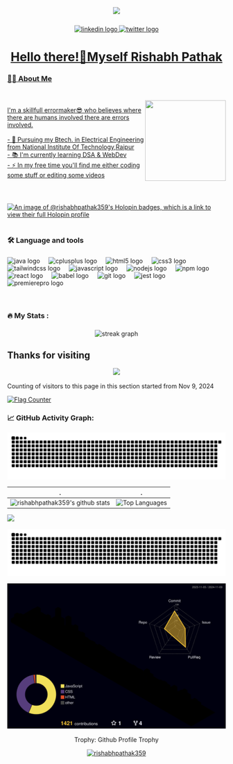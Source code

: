 <div align="center">
  <img height="165" src="https://media0.giphy.com/media/5rT8xqVLpB6S6Ej89o/giphy.gif?cid=ecf05e47qs2qc9vfgn7o929hwttuj9lz33ag70k1kfawcnap&ep=v1_gifs_search&rid=giphy.gif&ct=g"  />
</div>

###

<div align="center">
 <a href='https://www.linkedin.com/in/rishabh-pathak-634078250'> <img src="https://img.shields.io/static/v1?message=LinkedIn&logo=linkedin&label=&color=0077B5&logoColor=white&labelColor=&style=for-the-badge" height="25" alt="linkedin logo"  />
<!--   <a href='https://www.youtube.com/@rishabhog9909/featured'> <img src="https://img.shields.io/static/v1?message=Youtube&logo=youtube&label=&color=FF0000&logoColor=white&labelColor=&style=for-the-badge" height="25" alt="youtube logo"  /> -->
 <a href="https://www.instagram.com/rishbaskarabh_359/"> <img src="https://img.shields.io/static/v1?message=Instagram&logo=instagram&label=&color=pink&logoColor=black&labelColor=&style=for-the-badge" height="25" alt="twitter logo"  />
</div>

###



###

<h1 align="center">Hello there!👋Myself Rishabh Pathak</h1>

###

<h3 align="left">👩‍💻  About Me</h3>

###
<br clear="both">

<img align="right" height="186" width="186" src="https://media.tenor.com/nVnp3AebrakAAAAC/l-death-note-death-note.gif"  />

<p align="left">I'm  a skillfull errormaker😎 who believes where there are humans involved there are errors involved.<br><br>- 🔭 Pursuing my Btech. in Electrical Engineering from National Institute Of Technology,Raipur<br>- 📚 I'm currently learning DSA & WebDev<br>- ⚡ In my free time you'll find me either coding some stuff or editing some videos</p>

###
<br></br>
[![An image of @rishabhpathak359's Holopin badges, which is a link to view their full Holopin profile](https://holopin.me/rishabhpathak359)](https://holopin.io/@rishabhpathak359)
<br></br>
###
<h3 align="left">🛠 Language and tools</h3>

###

<div align="left">
  <img src="https://cdn.jsdelivr.net/gh/devicons/devicon/icons/java/java-original.svg" height="40" alt="java logo"  />
  <img width="12" />
  <img src="https://cdn.jsdelivr.net/gh/devicons/devicon/icons/cplusplus/cplusplus-original.svg" height="40" alt="cplusplus logo"  />
  <img width="12" />
  <img src="https://cdn.jsdelivr.net/gh/devicons/devicon/icons/html5/html5-original.svg" height="40" alt="html5 logo"  />
  <img width="12" />
  <img src="https://cdn.jsdelivr.net/gh/devicons/devicon/icons/css3/css3-original.svg" height="40" alt="css3 logo"  />
  <img width="12" />
  <img src="https://cdn.jsdelivr.net/gh/devicons/devicon/icons/tailwindcss/tailwindcss-plain.svg" height="40" alt="tailwindcss logo"  />
  <img width="12" />
  <img src="https://cdn.jsdelivr.net/gh/devicons/devicon/icons/javascript/javascript-original.svg" height="40" alt="javascript logo"  />
  <img width="12" />
  <img src="https://cdn.jsdelivr.net/gh/devicons/devicon/icons/nodejs/nodejs-original.svg" height="40" alt="nodejs logo"  />
  <img width="12" />
  <img src="https://cdn.jsdelivr.net/gh/devicons/devicon/icons/npm/npm-original-wordmark.svg" height="40" alt="npm logo"  />
  <img width="12" />
  <img src="https://cdn.jsdelivr.net/gh/devicons/devicon/icons/react/react-original.svg" height="40" alt="react logo"  />
  <img width="12" />
  <img src="https://cdn.jsdelivr.net/gh/devicons/devicon/icons/babel/babel-original.svg" height="40" alt="babel logo"  />
  <img width="12" />
  <img src="https://cdn.jsdelivr.net/gh/devicons/devicon/icons/git/git-original.svg" height="40" alt="git logo"  />
  <img width="12" />
  <img src="https://cdn.jsdelivr.net/gh/devicons/devicon/icons/jest/jest-plain.svg" height="40" alt="jest logo"  />
  <img width="12" />
  <img src="https://cdn.jsdelivr.net/gh/devicons/devicon/icons/premierepro/premierepro-plain.svg" height="40" alt="premierepro logo"  />
</div>
<br></br>


###



<h3 align="left">🔥   My Stats :</h3>

###

<div align="center">
  <img src="https://streak-stats.demolab.com?user=rishabhpathak359&locale=en&mode=daily&theme=dark&hide_border=false&border_radius=5&order=3" height="220" alt="streak graph"  />
</div>

###

## Thanks for visiting

<p align="center"> 
<img src="https://profile-counter.glitch.me/rishabhpathak359/count.svg">

Counting of visitors to this page in this section started from Nov 9, 2024

<a href="https://info.flagcounter.com/1JZL"><img src="https://s11.flagcounter.com/count2/1JZL/bg_FFFFFF/txt_000000/border_CCCCCC/columns_2/maxflags_10/viewers_0/labels_0/pageviews_0/flags_0/percent_0/" alt="Flag Counter" border="0"></a>



### 📈 GitHub Activity Graph:

<!-- Green snake graph -->
![rishabhpathak359's github activity graph](https://raw.githubusercontent.com/rishabhpathak359/rishabhpathak359/output/github-contribution-grid-snake.svg)

<!-- Stats and languages -->
| .                                                                                                                                                          | .                                                                                                                                            |
| ---------------------------------------------------------------------------------------------------------------------------------------------------------- | -------------------------------------------------------------------------------------------------------------------------------------------- |
| ![rishabhpathak359's github stats](https://github-readme-stats.vercel.app/api?username=rishabhpathak359&show_icons=true&theme=radical&include_all_commits=true) | ![Top Languages](https://github-readme-stats.vercel.app/api/top-langs/?username=rishabhpathak359&theme=radical&layout=compact) |

<!-- Streak stats -->
<img src="https://github-readme-streak-stats.herokuapp.com/?user=rishabhpathak359"></img>

<!-- Dark snake graph -->
![rishabhpathak359's github activity graph (dark mode)](https://raw.githubusercontent.com/rishabhpathak359/rishabhpathak359/output/github-contribution-grid-snake-dark.svg)

<!-- Profile animation (green) -->
![](./profile-3d-contrib/profile-night-rainbow.svg)


<div align="center">
<summary>Trophy: Github Profile Trophy</summary>
</div>

<p align="center"> 
<a href="https://github.com/ryo-ma/github-profile-trophy"><img src="https://github-profile-trophy.vercel.app/?username=rishabhpathak359" alt="rishabhpathak359" /></a>
</p>


###
